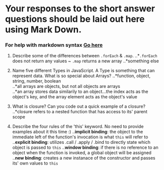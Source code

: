 # Your responses to the short answer questions should be laid out here using Mark Down.
### For help with markdown syntax [Go here](https://github.com/adam-p/markdown-here/wiki/Markdown-Cheatsheet)

1. Describe some of the differences between `.forEach` & `.map`.
..*`.forEach` does not return any values ~ `.map` returns a new array
..*something else

2. Name five different Types in JavaScript. A Type is something that can represent data. What is so special about Arrays?
..*function, object, string, number, boolean  
..*all arrays are objects, but not all objects are arrays  
..*an array stores data similarily to an object...the index acts as the object's key, and the array element acts as the object's value  

3. What is closure? Can you code out a quick example of a closure?
..*closure refers to a nested function that has access to its' parent scope  

4. Describe the four rules of the 'this' keyword. No need to provide examples about it this time :)
..**implicit binding**: the object to the immediate left of the function's invocation is what `this` will refer to
..**explicit binding**: utilizes .call / .apply / .bind to directly state which object is passed to `this`
..**window binding**: if there is no reference to an object when the function is invoked, a global object will be assigned
..**new binding**: creates a new instanace of the constructor and passes its' own values to `this`